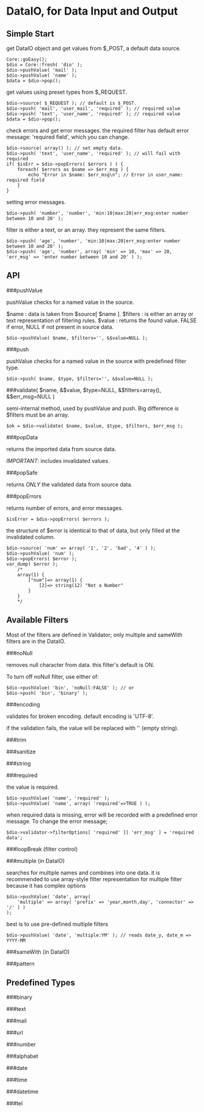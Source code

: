 DataIO, for Data Input and Output
=================================

Simple Start
------------

get DataIO object and get values from $_POST, a default data source.

    Core::goEasy();
    $dio = Core::fresh( 'dio' );
    $dio->pushValue( 'mail' );
    $dio->pushValue( 'name' );
    $data = $dio->pop();

get values using preset types from $_REQUEST.

    $dio->source( $_REQUEST ); // default is $_POST.
    $dio->push( 'mail', 'user_mail', 'required' ); // required value
    $dio->push( 'text', 'user_name', 'required' ); // required value
    $data = $dio->pop();

check errors and get error messages.
the required filter has default error message: 'required field',
which you can change.

    $dio->source( array() ); // set empty data.
    $dio->push( 'text', 'user_name', 'required' ); // will fail with required
    if( $isErr = $dio->popErrors( $errors ) ) {
        foreach( $errors as $name => $err_msg ) {
            echo "Error in $name: $err_msg\n"; // Error in user_name: required field
        }
    }

setting error messages.

    $dio->push( 'number', 'number', 'min:10|max:20|err_msg:enter number between 10 and 20' );

filter is either a text, or an array. they represent the same filters.

    $dio->push( 'age', 'number', 'min:10|max:20|err_msg:enter number between 10 and 20' );
    $dio->push( 'age', 'number', array( 'min' => 10, 'max' => 20, 'err_msg' => 'enter number between 10 and 20' ) );

API
---

###pushValue

pushValue checks for a named value in the source.

$name
: data is taken from $source[ $name ].
$filters
: is either an array or text representation of filtering rules.
$value
: returns the found value. FALSE if error, NULL if not present in source data.

    $dio->pushValue( $name, $filters='', &$value=NULL );

###push

pushValue checks for a named value in the source with predefined filter type.

    $dio->push( $name, $type, $filters='', &$value=NULL );


###validate( $name, &$value, $type=NULL, &$filters=array(), &$err_msg=NULL )

semi-internal method, used by pushValue and push.
Big difference is $filters must be an array.

    $ok = $dio->validate( $name, $value, $type, $filters, $err_msg );


###popData

returns the imported data from source data.

_IMPORTANT_: includes invalidated values.

###popSafe

returns _ONLY_ the validated data from source data.

###popErrors

returns number of errors, and error messages.

    $isError = $dio->popErrors( $errors );

the structure of $error is identical to that of data,
but only filled at the invalidated column.

    $dio->source( 'num' => array( '1', '2', 'bad', '4' ) );
    $dio->pushValue( 'num' );
    $dio->popErrors( $error );
    var_dump( $error );
        /*
        array(1) {
            ["num"]=> array(1) {
                [2]=> string(12) "Not a Number"
            }
        }
        */

Available Filters
-----------------

Most of the filters are defined in Validator;
only multiple and sameWith filters are in the DataIO.

###noNull

removes null character from data.
this filter's default is ON.

To turn off noNull filter, use either of:

    $dio->pushValue( 'bin', 'noNull:FALSE' ); // or
    $dio->push( 'bin', 'binary' );

###encoding

validates for broken encoding.
default encoding is 'UTF-8'.

if the validation fails, the value will be replaced with '' (empty string).

###trim


###sanitize


###string


###required

the value is required.

    $dio->pushValue( 'name', 'required' );
    $dio->pushValue( 'name', array( 'required'=>TRUE ) );

when required data is missing, error will be recorded with
a predefined error message. To change the error message;

    $dio->validator->filterOptions[ 'required' ][ 'err_msg' ] = 'required data';

###loopBreak (filter control)




###multiple (in DataIO)

searches for multiple names and combines into one data.
it is recommended to use array-style filter representation
for multiple filter because it has complex options

    $dio->pushValue( 'date', array(
        'multiple' => array( 'prefix' => 'year,month,day', 'connector' => '/' ) )
    );

best is to use pre-defined multiple filters

    $dio->pushValue( 'date', 'multiple:YM' ); // reads date_y, date_m => YYYY-MM


###sameWith (in DataIO)


###pattern



Predefined Types
----------------

###binary


###text


###mail


###url


###number


###alphabet


###date


###time


###datetime


###tel

